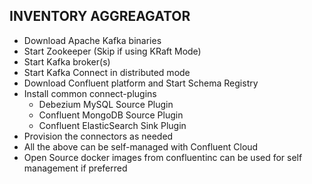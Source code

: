 ## INVENTORY AGGREAGATOR

- Download Apache Kafka binaries
- Start Zookeeper (Skip if using KRaft Mode)
- Start Kafka broker(s)
- Start Kafka Connect in distributed mode
- Download Confluent platform and Start Schema Registry
- Install common connect-plugins
    - Debezium MySQL Source Plugin
    - Confluent MongoDB Source Plugin
    - Confluent ElasticSearch Sink Plugin
- Provision the connectors as needed
- All the above can be self-managed with Confluent Cloud 
- Open Source docker images from confluentinc can be used for self management if preferred
